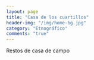 ```yaml
---
layout: page
title: "Casa de los cuartillos"
header-img: "/img/home-bg.jpg"
category: "Etnográfico"
comments: "true"
---
```



Restos de casa de campo





